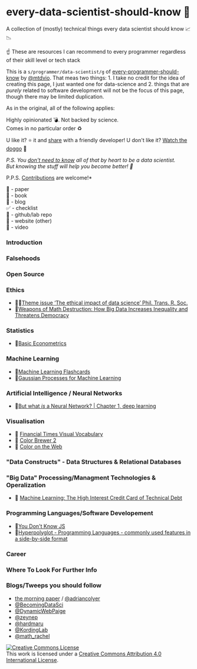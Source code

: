 # every-data-scientist-should-know :thinking: 
A collection of (mostly) technical things every data scientist should know :chart_with_upwards_trend: :chart_with_downwards_trend: 

:point_up: These are resources I can recommend to every programmer regardless of their skill level or tech stack

This is a `s/programmer/data-scientist/g` of [every-programmer-should-know](https://github.com/mtdvio/every-programmer-should-know) by [@mtdvio](https://github.com/mtdvio). That meas two things: 1. I take no credit for the idea of creating this page, I just wanted one for data-science and 2. things that are *purely* related to software development will not be the focus of this page, though there may be limited duplication.

As in the original, all of the following applies:

   Highly opinionated :bomb:. Not backed by science.  
   Comes in no particular order :recycle:

   U like it? :star: it and [share](https://twitter.com/mr_mig_by/status/900735231552098306) with a friendly developer!
   U don't like it? [Watch the doggo](https://twitter.com/RespectfulMemes/status/900147758845308930) :dog:

   *P.S. You [don't need to know](https://xkcd.com/1050/) all of that by heart to be a data scientist.  
   But knowing the stuff will help you become better! :muscle:*
     
   P.P.S. [Contributions](CONTRIBUTING.md) are welcome!*

:scroll: - paper  
:book: - book  
:page_facing_up: - blog  
:white_check_mark: - checklist  
:open_file_folder: - github/lab repo  
:link: - website (other)  
:movie_camera: - video  

### Introduction


### Falsehoods


### Open Source


### Ethics
- :scroll::scroll:[Theme issue ‘The ethical impact of data science’ Phil. Trans. R. Soc.](http://rsta.royalsocietypublishing.org/content/374/2083)
- :book:[Weapons of Math Destruction: How Big Data Increases Inequality and Threatens Democracy](https://www.goodreads.com/book/show/28186015-weapons-of-math-destruction)

### Statistics 
- :book:[Basic Econometrics](https://www.goodreads.com/book/show/308227.Basic_Econometrics_4th_Economy_Edition)


### Machine Learning
- :card_index:[Machine Learning Flashcards](https://machinelearningflashcards.com/)
- :book:[Gaussian Processes for Machine Learning](http://www.gaussianprocess.org/gpml/chapters/)


### Artificial Intelligence / Neural Networks
- :movie_camera:[But what *is* a Neural Network? | Chapter 1, deep learning](https://www.youtube.com/watch?v=aircAruvnKk&feature=youtu.be)


### Visualisation
- :open_file_folder: [Financial Times Visual Vocabulary](https://github.com/ft-interactive/chart-doctor/tree/master/visual-vocabulary)
- :link: [Color Brewer 2](http://colorbrewer2.org/#type=sequential&scheme=BuGn&n=3)
- :link: [Color on the Web](https://css-tricks.com/nerds-guide-color-web/)

### "Data Constructs" - Data Structures & Relational Databases



### "Big Data" Processing/Managment Technologies & Operalization
- :scroll: [Machine Learning: The High Interest Credit Card of Technical Debt](https://static.googleusercontent.com/media/research.google.com/en//pubs/archive/43146.pdf)


### Programming Languages/Software Developement
- :book:[You Don't Know JS](https://www.goodreads.com/series/139311-you-don-t-know-js)
- :link:[Hyperpolyglot - Programming Languages - commonly used features in a side-by-side format](http://hyperpolyglot.org/)

### Career


### Where To Look For Further Info


### Blogs/Tweeps you should follow
- [the morning paper](https://blog.acolyer.org/) / [@adriancolyer](https://twitter.com/adriancolyer)
- [@BecomingDataSci](https://twitter.com/BecomingDataSci)
- [@DynamicWebPaige](https://twitter.com/DynamicWebPaige)
- [@zeynep](https://twitter.com/zeynep)
- [@hardmaru](https://twitter.com/hardmaru)
- [@KordingLab](https://twitter.com/KordingLab)
- [@math_rachel](https://twitter.com/math_rachel)

<a rel="license" href="http://creativecommons.org/licenses/by/4.0/"><img alt="Creative Commons License" style="border-width:0" src="https://i.creativecommons.org/l/by/4.0/88x31.png" /></a><br />This work is licensed under a <a rel="license" href="http://creativecommons.org/licenses/by/4.0/">Creative Commons Attribution 4.0 International License</a>.

